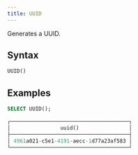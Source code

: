 ```yaml
---
title: UUID
---
```


Generates a UUID. 

## Syntax

```sql
UUID()
```

## Examples

```sql
SELECT UUID();

┌──────────────────────────────────────┐
│                uuid()                │
├──────────────────────────────────────┤
│ 4961a021-c5e1-4191-aecc-1d77a23af583 │
└──────────────────────────────────────┘
```